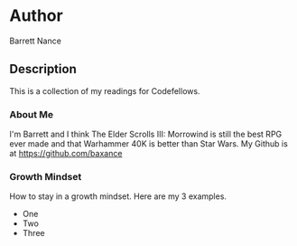 # Author
Barrett Nance

## Description
This is a collection of my readings for Codefellows.

### About Me
I'm Barrett and I think The Elder Scrolls III: Morrowind is still the best RPG ever made and that Warhammer 40K is better than Star Wars.
My Github is at https://github.com/baxance

### Growth Mindset
How to stay in a growth mindset. Here are my 3 examples.
* One
* Two
* Three

